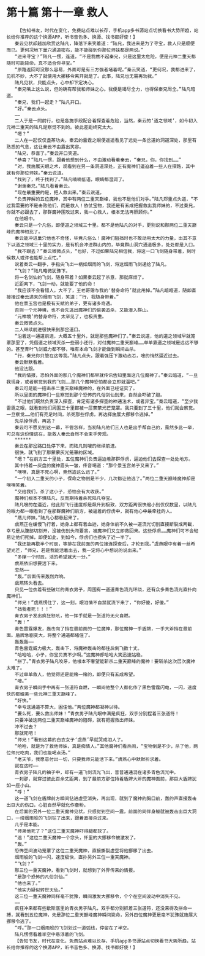 # 第十篇 第十一章 救人
        【告知书友，时代在变化，免费站点难以长存，手机app多书源站点切换看书大势所趋，站长给你推荐的这个换源APP，听书音色多、换源、找书都好使！】
       秦云见状却越加欣赏这陆凡，降落下来笑着道：“陆兄，我进来是为了寻宝，救人只是顺便而已。更何况地下巢穴通道密布，能不能碰到你那位师妹都是两说。”
       “进来寻宝？”陆凡一愣，连道，“不是我瞧不起秦兄，只是这里太危险，便是元神二重天都随时可能毙命，真不适合你寻宝。”
       “原路返回可没那么容易，外面可是有三方强者堵着呢。”秦云笑道，“更何况，我都进来了，见机不妙，大不了就使用大挪移令离开就是了。此事，陆兄也无需再劝我。”
       陆凡见状，只能点头，心中却下定决心。
       “秦兄嘴上这么说，但的确有帮我和师妹之心。我便是竭尽全力，也得保秦兄周全。”陆凡暗道。
       “秦兄，我们一起走？”陆凡开口。
       “好。”秦云点头。
       ……
       二人于是一同前行，也是各施手段配合着探查着危险，当然，秦云的‘道之领域’，如今初入元神二重天的陆凡是察觉不到的。彼此差距终究太大。
       “嗯？”
       二人在一起仅仅盏茶功夫，秦云的雷霆之眼便遥遥看见了远处一条岔道的洞道深处，那里有熟悉的气息，这让秦云不由露出笑容。
       “陆兄，恭喜了。”秦云开口笑道。
       “恭喜？”陆凡一愣，跟着他想到什么，不由激动看着秦云，“秦兄，你，你找到……”
       “对，我施展天眼之术，观看到在另一条洞道深处，正有魔神们逼迫着一些人在探路，其中就有你那位师妹。”秦云说道。
       “找到了，终于找到了。”陆凡喃喃低语，眼睛都湿润了。
       “谢谢秦兄。”陆凡看着秦云。
       “现在最重要的是，把人救出来。”秦云说道。
       “负责押解的五位魔神，其中有两位二重天巅峰，我也不是他们对手。”陆凡郑重点头道，“不过我需要的不是击败他们，而是救人！依仗宝物，我还是有五成把握救出我师妹的，不过秦兄，你就不必跟去了，那群魔神围攻过来，我一心救人，根本无法再照顾你。”
       在他眼中。
       秦云只是一个凡俗，即便道之领域三十里。都不是他陆凡的对手，更别说和那两位二重天巅峰的魔神相比了。
       秦云能冲进巢穴他也不奇怪，毕竟凡俗么！魔神们阻挡时也不敢动用太大的力量，出其不意下以道之领域三十里的实力，是有机会冲进群山内的，毕竟群山洞穴通道极多，处处都是入口。
       “我不跟去？”秦云微微点头，“也好，不过如果陆兄相信我，将这一口飞剑随身带着，到时候救人或许也能帮上点忙。”
       说着秦云一翻手，手指尖飞出一柄如烟雨的飞剑，将这烟雨飞剑递给了陆凡。
       “飞剑？”陆凡略微犹豫下。
       将一名剑仙的飞剑，随身带着？如果秦云起了杀意，那就麻烦了。
       近距离下，飞剑一动，就能要了他的命！
       “我应该不会看错人，大不了，王老哥赠与我的‘替身命符’就此用掉。”陆凡暗暗道，随即直接接过秦云递来的烟雨飞剑，笑道：“行，我随身带着。”
       他在景玉宫也是极有天赋的弟子，更有诸多奇遇。
       否则一个元神境，也不会先逃出魔神们的偷袭追杀，又能潜入群山。
       ‘元神境’的替身命符，太罕见了，也极贵重。
       秦云微微点头。
       二人继续前进很快来到那岔道口。
       “沿着这一通道前进，大概五十里外，就是那些魔神们了。”秦云说道，他的道之领域早就笼罩那里了，凭借道之领域灭杀一些弱小还行，对付魔神二重天巅峰……单单靠道之领域是远远不够的。甚至青叶飞剑威力都不够，唯有本命飞剑才能做到瞬间击杀。
       “行，秦兄你只管在这等我。”陆凡点头，跟着强压下激动忐忑，嗖的悄然逼近过去。
       秦云默默看着。
       他没法跟。
       “我的情报，恐怕外面的那几个魔神们都早就传讯告知里面这几位魔神了。”秦云暗道，“一旦我现身，或者察觉到我的飞剑……那几个魔神恐怕都会立即就溜吧。”
       秦云可是能一招击杀二重天巅峰魔神的，在外面已经证实了。
       所以里面的魔神们一旦察觉到那个恐怖的凡俗剑仙到来，自然会吓破了胆。
       “不过他们既然负责深入探查，肯定有诸多探查的神通法术，或者异宝。”秦云暗道，“至少我雷霆之眼，就看到他们周围三十里都被一层蒙蒙光芒笼罩。我只要到了三十里，他们就会察觉。一旦察觉……他们有充足时间，杀死那些俘虏，再选择施展大挪移令逃掉。”
       先杀掉俘虏，再逃？
       秦云可不愿见到这一幕，不管怎样，当初陆凡他们三人也是出手帮自己的，虽然多此一举，可总有这份情谊在，能救人秦云自然不会束手旁观。
       ******
       秦云在那岔路口处停下来，而陆凡则嗖的继续前进。
       很快，就飞到了那蒙蒙灰光笼罩的区域。
       “嗯？”在前方三十里处，五位魔神们负责逼迫着那群俘虏，逼迫他们去探查一处处地方。
       其中持着一灰盘的魔神眉头一皱，传音喝道：“那个景玉宫弟子又来了。”
       “嘿嘿，真是不死心啊，竟然追这么远了。”
       “一个初入二重天的小子，保命之物倒是不少，几次都让他逃了。”两位二重天巅峰魔神却是嘿嘿笑着。
       “交给我们，杀了这小子，恐怕会有大收获。”
       魔神们根本不惧陆凡，反而期待着杀死陆凡夺宝。
       陆凡嗖的在逼近，他此刻飞行速度却是飙升到极致，双方距离很快缩小到仅仅数里，以陆凡的眼力都一眼看到了在那群魔神们前方，被逼着的俘虏中，就有他心中最牵挂的人。
       “燕儿师妹。”陆凡心都悬起来了。
       虞燕正在缓慢飞行着，她身上都有着血迹，她身体前不久被一道流光切割直接断裂成两截，幸亏是从腹部切割开，没被伤到头颅要害，被魔神们又立即救回来。这些俘虏……魔神们可不会轻易让他们死掉，即便如此，到如今，俘虏们也损失了近一半了。
       “我还能再歇半个时辰，等排在我前面的两位接连探查后，才轮到我。”虞燕眼中有着一丝希望光芒，“师兄，若是我能活着出去，我一定将心中想说的说出来。”
       “多撑一个时辰，活的希望就大一分。”
       虞燕依旧想要活下来。
       忽然——
       “轰。”后面传来轰然炸响。
       虞燕转头看去。
       只见一位衣着有些破烂的青衣男子，周围有一道道青色流光环绕，还有众多青色流光直扑向魔神们。
       “师兄！”虞燕愣住了，这一刻，眼泪情不自禁就流下来了，“你好傻，好傻。”
       “挡我者死！！！”
       青衣男子发出疯狂怒吼，他一挥手就是一张道符无火自燃。
       “轰！”
       青色雷霆爆发，轰击向了挡在最前面的一位魔神，那位魔神一手盾牌，一手大斧挡在最前面。盾牌急剧变大，将整个通道都堵住了。
       轰轰轰——
       青色雷霆威力极大，轰击下，将魔神轰击的都往后倒飞数十丈。
       “哈哈哈，小子，你宝贝真不少啊。”这魔神却哈哈大笑迅速站稳。
       “拼了。”青衣男子陆凡咬牙，他根本不奢望能斩杀二重天巅峰的魔神！要斩杀这次层次魔神太难了。
       不过单单救人，他觉得还是能赌一赌的，即便只有五成希望。
       “嗖。”
       青衣男子瞬间手中再有一张道符自燃，一瞬间他整个人都化作了黑色雷霆闪电，一闪，速度快的都媲美一些元神三重天巅峰了。
       “好快。”
       “幸亏这通道不算大，困住他。”两位魔神都凝神以待。
       “要么死，要么救出师妹！”青衣男子陆凡眼中满是疯狂，双手分别捏着三张道符！
       只要冲破这两位二重天巅峰魔神的阻碍，就有把握救出师妹。
       冲不过去？
       那就死吧！
       “师兄！”看到这幕的白衣女子‘虞燕’早就哭成泪人了。
       “哈哈，就是为了救他师妹，真是痴情人。”其他魔神们看热闹，“宝物倒是不少，杀了他，两位师兄吃肉，我们也能喝点汤。”
       “老天爷，我愿意付出一切，只要我师兄能活下来。”虞燕心中默默祈求着。
       就在这时——
       青衣男子陆凡的袖子中，却有一道飞剑流光飞出，普普通通混在诸多青色流光中。
       一刹那，就穿过彼此百余丈距离，到了最前方那位持着盾牌大斧的魔神面前，那巨大盾牌犹如一座小山。
       “呼！”
       这一道飞剑在盾牌前方瞬间钻进虚空消失，再出现，就到了魔神的胸口前，轰的声直接轰击出巨大的伤口，心脏自然早就化作齑粉。
       在后面的另外一位二重天魔神见状，只感觉到空间一震，前面的同伴身躯就被轰击出巨大洞口，一缕烟雨般的飞剑钻了出来，跟着直接杀过来。
       几乎是本能。
       “师弟他死了？”这位二重天魔神吓得腿都软了。
       “逃！”这位二重天魔神一个念头，怀里的大挪移令被激发了。
       “轰。”
       恐怖空间波动笼罩了这位二重天魔神，直接撕裂虚空将他挪移了出去。
       烟雨般的飞剑一闪，速度极快，直扑另外三位一重天魔神。
       “飞剑？”
       那三位一重天魔神，看到飞剑时，就想到了外界传来的情报。
       “是那个恐怖的凡俗剑仙。”
       “他也来了。”
       “他实力疑似转世天仙。”
       这三位一重天魔神同样毫不犹豫，瞬间激发大挪移令，个个在空间波动中消失不见。
       ……
       疯狂冲来都有些歇斯底里的青衣男子陆凡，双手都分别抓着三张道符，还没来得及拼命一搏，就看到五位魔神，先是那位二重天巅峰魔神瞬间毙命，另外四位魔神更是毫不犹豫就施展大挪移令逃了。
       “呼。”那一口烟雨般的飞剑划过一道弧线，停留在了半空。
       陆凡愣愣看着半空中悬浮着的飞剑。
       【告知书友，时代在变化，免费站点难以长存，手机app多书源站点切换看书大势所趋，站长给你推荐的这个换源APP，听书音色多、换源、找书都好使！】